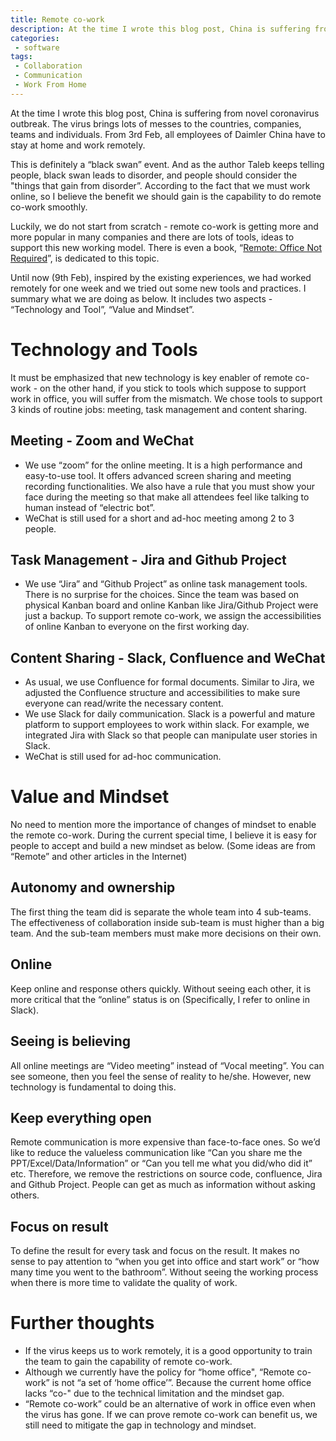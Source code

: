 ```yaml
---
title: Remote co-work
description: At the time I wrote this blog post, China is suffering from novel coronavirus outbreak. The virus brings lots of messes to the countries, companies, teams and individuals. From 3rd Feb, all employees of Daimler China have to stay at home and work remotely.
categories:
 - software
tags:
 - Collaboration
 - Communication
 - Work From Home
---
```


At the time I wrote this blog post, China is suffering from novel coronavirus outbreak. The virus brings lots of messes to the countries, companies, teams and individuals. From 3rd Feb, all employees of Daimler China have to stay at home and work remotely.

This is definitely a “black swan” event. And as the author Taleb keeps telling people, black swan leads to disorder, and people should consider the "things that gain from disorder”. According to the fact that we must work online, so I believe the benefit we should gain is the capability to do remote co-work smoothly.

Luckily, we do not start from scratch - remote co-work is getting more and more popular in many companies and there are lots of tools, ideas to support this new working model. There is even a book, “[Remote: Office Not Required](https://www.amazon.com/Remote-Office-Required-Jason-Fried-ebook/dp/B00C0ALZ0W)”, is dedicated to this topic.

Until now (9th Feb), inspired by the existing experiences, we had worked remotely for one week and we tried out some new tools and practices. I summary what we are doing as below. It includes two aspects - “Technology and Tool”, “Value and Mindset”.

# Technology and Tools
It must be emphasized that new technology is key enabler of remote co-work - on the other hand, if you stick to tools which suppose to support work in office, you will suffer from the mismatch. We chose tools to support 3 kinds of routine jobs: meeting, task management and content sharing.


## Meeting - Zoom and WeChat
- We use “zoom” for the online meeting. It is a high performance and easy-to-use tool. It offers advanced screen sharing and meeting recording functionalities. We also have a rule that you must show your face during the meeting so that make all attendees feel like talking to human instead of “electric bot”.
- WeChat is still used for a short and ad-hoc meeting among 2 to 3 people.

## Task Management - Jira and Github Project
- We use “Jira” and “Github Project” as online task management tools. There is no surprise for the choices. Since the team was based on physical Kanban board and online Kanban like Jira/Github Project were just a backup. To support remote co-work, we assign the accessibilities of online Kanban to everyone on the first working day.

## Content Sharing - Slack, Confluence and WeChat
- As usual, we use Confluence for formal documents. Similar to Jira, we adjusted the Confluence structure and accessibilities to make sure everyone can read/write the necessary content.
- We use Slack for daily communication. Slack is a powerful and mature platform to support employees to work within slack. For example, we integrated Jira with Slack so that people can manipulate user stories in Slack.
- WeChat is still used for ad-hoc communication.

# Value and Mindset

No need to mention more the importance of changes of mindset to enable the remote co-work. During the current special time, I believe it is easy for people to accept and build a new mindset as below. (Some ideas are from “Remote” and other articles in the Internet)
## Autonomy and ownership
The first thing the team did is separate the whole team into 4 sub-teams. The effectiveness of collaboration inside sub-team is must higher than a big team. And the sub-team members must make more decisions on their own.

## Online
Keep online and response others quickly. Without seeing each other, it is more critical that the “online” status is on (Specifically, I refer to online in Slack).

## Seeing is believing
All online meetings are “Video meeting” instead of “Vocal meeting”. You can see someone, then you feel the sense of reality to he/she. However, new technology is fundamental to doing this.

## Keep everything open
Remote communication is more expensive than face-to-face ones. So we’d like to reduce the valueless communication like “Can you share me the PPT/Excel/Data/Information” or “Can you tell me what you did/who did it” etc. Therefore, we remove the restrictions on source code, confluence, Jira and Github Project. People can get as much as information without asking others.

## Focus on result

To define the result for every task and focus on the result. It makes no sense to pay attention to “when you get into office and start work” or “how many time you went to the bathroom”. Without seeing the working process when there is more time to validate the quality of work.

# Further thoughts

- If the virus keeps us to work remotely, it is a good opportunity to train the team to gain the capability of remote co-work.
- Although we currently have the policy for “home office", “Remote co-work” is not “a set of ‘home office’”. Because the current home office lacks “co-" due to the technical limitation and the mindset gap.
- “Remote co-work” could be an alternative of work in office even when the virus has gone. If we can prove remote co-work can benefit us, we still need to mitigate the gap in technology and mindset.
